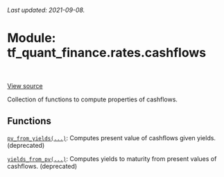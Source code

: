 <!--
This file is generated by a tool. Do not edit directly.
For open-source contributions the docs will be updated automatically.
-->

*Last updated: 2021-09-08.*

<div itemscope itemtype="http://developers.google.com/ReferenceObject">
<meta itemprop="name" content="tf_quant_finance.rates.cashflows" />
<meta itemprop="path" content="Stable" />
</div>

# Module: tf_quant_finance.rates.cashflows

<!-- Insert buttons and diff -->

<table class="tfo-notebook-buttons tfo-api" align="left">
</table>

<a target="_blank" href="https://github.com/google/tf-quant-finance/blob/master/tf_quant_finance/rates/cashflows.py">View source</a>



Collection of functions to compute properties of cashflows.



## Functions

[`pv_from_yields(...)`](../../tf_quant_finance/rates/cashflows/pv_from_yields.md): Computes present value of cashflows given yields. (deprecated)

[`yields_from_pv(...)`](../../tf_quant_finance/rates/cashflows/yields_from_pv.md): Computes yields to maturity from present values of cashflows. (deprecated)

